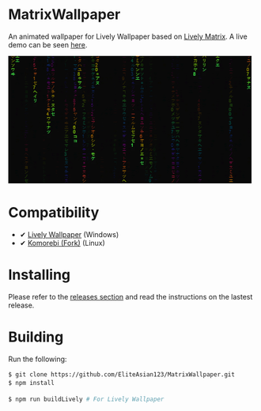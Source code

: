 # MatrixWallpaper
An animated wallpaper for Lively Wallpaper based on [Lively Matrix](https://github.com/bad1dea/lively_matrix). A live demo can be seen [here](https://eliteasian123.github.io/MatrixWallpaper/src/).

![Preview](./src_lively/preview.gif)

# Compatibility
- ✔ [Lively Wallpaper](https://github.com/rocksdanister/lively) (Windows)
- ✔ [Komorebi (Fork)](https://github.com/Komorebi-Fork/komorebi) (Linux)

# Installing
Please refer to the [releases section](https://github.com/EliteAsian123/MatrixWallpaper/releases/) and read the instructions on the lastest release.

# Building
Run the following:
```bash
$ git clone https://github.com/EliteAsian123/MatrixWallpaper.git
$ npm install

$ npm run buildLively # For Lively Wallpaper
```
